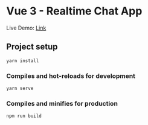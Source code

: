 # Vue 3 - Realtime Chat App

Live Demo: [Link](https://vue-chat-app-27d21.web.app/)

## Project setup

```
yarn install
```

### Compiles and hot-reloads for development

```
yarn serve
```

### Compiles and minifies for production

```
npm run build
```
